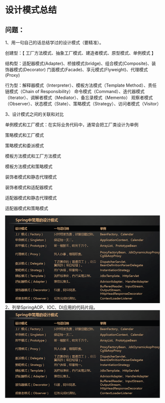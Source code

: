 # **设计模式总结**

## 问题：
1、用一句自己的话总结学过的设计模式（要精准）。

创建型：【 工厂方法模式、抽象工厂模式、建造者模式、原型模式、单例模式 】<Factory Method> <Abstract Factory> <Builder> <Prototype> <Singleton>
      
结构型：适配器模式(Adapter)、桥接模式(bridge)、组合模式(Composite)、装饰器模式(Decorator) 门面模式(Facade)、享元模式(Flyweight)、代理模式(Proxy)

行为型：解释器模式（Interpreter）、模板方法模式（Template Method）、责任链模式（Chain of Responsibility） 命令模式（Command）、迭代器模式（Iterator）、调解者模式（Mediator）、备忘录模式（Memento）
 观察者模式（Observer）、状态模式（State）、策略模式（Strategy）、访问者模式（Visitor）


3、设计模式之间的关联和对比
  
单例模式和工厂模式：在实际业务代码中，通常会把工厂类设计为单例

策略模式和工厂模式

策略模式和委派模式

模板方法模式和工厂方法模式

模板方法模式和策略模式

装饰者模式和静态代理模式

装饰者模式和适配器模式

适配器模式和静态代理模式

适配器模式和策略模式

![Image text](./design.png)
2、列举SpringAOP、IOC、DI应用的代码片段。
![Image text](./spring.png)




